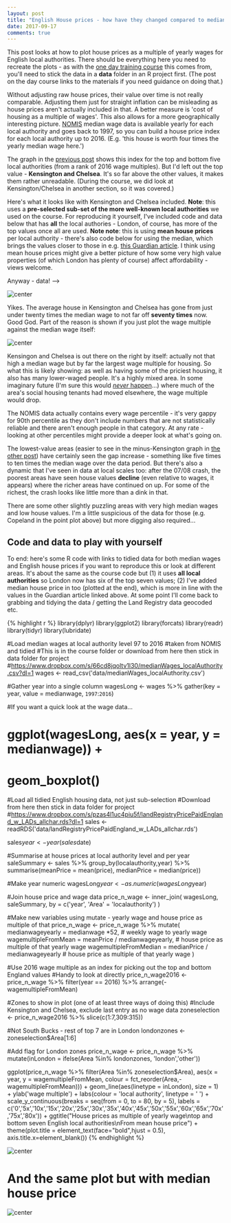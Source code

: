 ```yaml
---
layout: post
title: "English House prices - how have they changed compared to median wages"
date: 2017-09-17
comments: true
---
```







This post looks at how to plot house prices as a multiple of yearly wages for English local authorities. There should be everything here you need to recreate the plots - as with the [one day training course](http://danolner.github.io/2017/09/Learn_ggplot_and_R_using_English_house_price_and_wage_data) this comes from, you'll need to stick the data in a **data** folder in an R project first. (The post on the day course links to the materials if you need guidance on doing that.)

Without adjusting raw house prices, their value over time is not really comparable. Adjusting them just for straight inflation can be misleading as house prices aren't actually included in that. A better measure is 'cost of housing as a multiple of wages'. This also allows for a more geographically interesting picture. [NOMIS](https://www.nomisweb.co.uk/) median wage data is available yearly for each local authority and goes back to 1997, so you can build a house price index for each local authority up to 2016. (E.g. 'this house is worth four times the yearly median wage here.')

The graph in the [previous post](http://danolner.github.io/2017/09/Learn_ggplot_and_R_using_English_house_price_and_wage_data) shows this index for the top and bottom five local authorities (from a rank of 2016 wage multiples). But I'd left out the top value - **Kensington and Chelsea**. It's so far above the other values, it makes them rather unreadable. (During the course, we did look at Kensington/Chelsea in another section, so it was covered.)

Here's what it looks like with Kensington and Chelsea included. **Note**: this uses a **pre-selected sub-set of the more well-known local authorities** we used on the course. For reproducing it yourself,  I've included code and data below that has **all** the local authories - London, of course, has more of the top values once all are used. **Note note**: this is using **mean house prices** per local authority - there's also code below for using the median, which brings the values closer to those in e.g. [this Guardian article](https://www.theguardian.com/money/2017/mar/17/average-house-price-times-annual-salary-official-figures-ons). I think using mean house prices might give a better picture of how some very high value properties (of which London has plenty of course) affect affordability - views welcome.

Anyway - data! -->

![center](http://danolner.github.io/figs/housePriceWageMultiple/unnamed-chunk-2-1.png)

Yikes. The average house in Kensington and Chelsea has gone from just under twenty times the median wage to not far off **seventy times** now. Good God. Part of the reason is shown if you just plot the wage multiple against the median wage itself:

![center](http://danolner.github.io/figs/housePriceWageMultiple/unnamed-chunk-3-1.png)

Kensingon and Chelsea is out there on the right by itself: actually not that high a median wage but by far the largest wage multiple for housing. So what this is likely showing: as well as having some of the priciest housing, it also has many lower-waged people. It's a highly mixed area. In some imaginary future (I'm sure this would [*never* happen](http://www.mirror.co.uk/news/uk-news/social-cleansing-one-londons-richest-9632220)...) where much of the area's social housing tenants had moved elsewhere, the wage multiple would drop.

The NOMIS data actually contains every wage percentile - it's very gappy for 90th percentile as they don't include numbers that are not statistically reliable and there aren't enough people in that category. At any rate - looking at other percentiles might provide a deeper look at what's going on.

The lowest-value areas (easier to see in the minus-Kensington graph in [the other post](http://danolner.github.io/2017/09/Learn_ggplot_and_R_using_English_house_price_and_wage_data)) have certainly seen the gap increase - something like five times to ten times the median wage over the data period. But there's also a dynamic that I've seen in data at local scales too: after the 07/08 crash, the poorest areas have seen house values **decline** (even relative to wages, it appears) where the richer areas have continued on up. For some of the richest, the crash looks like little more than a dink in that.

There are some other slightly puzzling areas with very high median wages and low house values. I'm a little suspicious of the data for those (e.g. Copeland in the point plot above) but more digging also required...

## Code and data to play with yourself

To end: here's some R code with links to tidied data for both median wages and English house prices if you want to reproduce this or look at different areas. It's about the same as the course code but (1) it uses **all local authorities** so London now has six of the top seven values; (2) I've added median house price in too (plotted at the end), which is more in line with the values in the Guardian article linked above. At some point I'll come back to grabbing and tidying the data / getting the Land Registry data geocoded etc. 


{% highlight r %}
library(dplyr)
library(ggplot2)
library(forcats)
library(readr)
library(tidyr)
library(lubridate)

#Load median wages at local authority level 97 to 2016
#taken from NOMIS and tidied
#This is in the course folder or download from here then stick in data folder for project
#https://www.dropbox.com/s/66cd8jqoltv1l30/medianWages_localAuthority.csv?dl=1
wages <- read_csv('data/medianWages_localAuthority.csv')

#Gather year into a single column
wagesLong <- wages %>% 
  gather(key = year, value = medianwage, `1997`:`2016`)

#If you want a quick look at the wage data...
# ggplot(wagesLong, aes(x = year, y = medianwage)) +
#   geom_boxplot()

#Load all tidied English housing data, not just sub-selection
#Download from here then stick in data folder for project
#https://www.dropbox.com/s/pzas4l1uc4piu5f/landRegistryPricePaidEngland_w_LADs_allchar.rds?dl=1
sales <- readRDS('data/landRegistryPricePaidEngland_w_LADs_allchar.rds')

sales$year <- year(sales$date)

#Summarise at house prices at local authority level and per year
saleSummary <- sales %>% 
  group_by(localauthority,year) %>% 
  summarise(meanPrice = mean(price),
            medianPrice = median(price))

#Make year numeric
wagesLong$year <- as.numeric(wagesLong$year)

#Join house price and wage data
price_n_wage <- inner_join(
  wagesLong,
  saleSummary,
  by = c('year', 'Area' = 'localauthority')
)

#Make new variables using mutate - yearly wage and house price as multiple of that
price_n_wage <- price_n_wage %>% 
  mutate(
    medianwageyearly = medianwage *52, # weekly wage to yearly wage
    wagemultipleFromMean = meanPrice / medianwageyearly, # house price as multiple of that yearly wage
    wagemultipleFromMedian = medianPrice / medianwageyearly # house price as multiple of that yearly wage
    )

#Use 2016 wage multiple as an index for picking out the top and bottom England values
#Handy to look at directly
price_n_wage2016 <- price_n_wage %>% 
  filter(year == 2016) %>% 
  arrange(-wagemultipleFromMean)

#Zones to show in plot (one of at least three ways of doing this)
#Include Kensington and Chelsea, exclude last entry as no wage data 
zoneselection <- price_n_wage2016 %>% slice(c(1:7,309:315))

#Not South Bucks - rest of top 7 are in London
londonzones <- zoneselection$Area[1:6]

#Add flag for London zones
price_n_wage <- price_n_wage %>% 
  mutate(inLondon = ifelse(Area %in% londonzones, 'london','other'))

ggplot(price_n_wage %>% filter(Area %in% zoneselection$Area), 
       aes(x = year, y = wagemultipleFromMean, colour = fct_reorder(Area,-wagemultipleFromMean))) +
  geom_line(aes(linetype = inLondon), size = 1) +
  ylab('wage multiple') +
  labs(colour = 'local authority', linetype = ' ') +
  scale_y_continuous(breaks = seq(from = 0, to = 80, by = 5),
  labels = c('0','5x','10x','15x','20x','25x','30x','35x','40x','45x','50x','55x','60x','65x','70x','75x','80x')) +
  ggtitle("House prices as multiple of yearly wage\ntop and bottom seven English local authorities\nFrom mean house price") +
  theme(plot.title = element_text(face="bold",hjust = 0.5),
        axis.title.x=element_blank())
{% endhighlight %}

![center](http://danolner.github.io/figs/housePriceWageMultiple/unnamed-chunk-4-1.png)

# And the same plot but with median house price

![center](http://danolner.github.io/figs/housePriceWageMultiple/unnamed-chunk-5-1.png)







